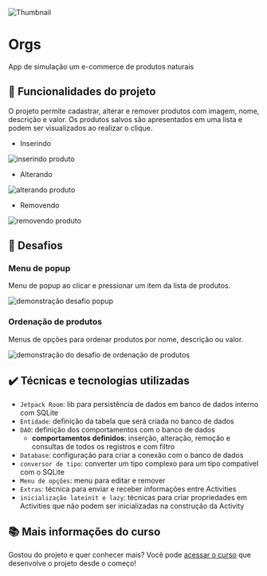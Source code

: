 ![Thumbnail](https://user-images.githubusercontent.com/8989346/132551158-1dcbc5a8-f3e7-4022-80e0-30f16935f7a8.png)
  
# Orgs

App de simulação um e-commerce de produtos naturais

## 🔨 Funcionalidades do projeto

O projeto permite cadastrar, alterar e remover produtos com imagem, nome, descrição e valor. Os produtos salvos são apresentados em uma lista e podem ser visualizados ao realizar o clique.

- Inserindo

![inserindo produto](https://user-images.githubusercontent.com/8989346/133252744-e6201160-1d51-47c2-8192-d602be1bfd80.gif)


- Alterando

![alterando produto](https://user-images.githubusercontent.com/8989346/133252749-eecdb640-1a11-422b-99e2-57347b765918.gif)

- Removendo

![removendo produto](https://user-images.githubusercontent.com/8989346/133252742-90509b74-e6df-4a47-bc2f-0208a0977d92.gif)

## 🎯 Desafios

### Menu de popup

Menu de popup ao clicar e pressionar um item da lista de produtos.

![demonstração desafio popup](https://user-images.githubusercontent.com/8989346/143617874-c55ec2fb-fe56-4f0c-866c-af9bd3a1827b.gif)

### Ordenação de produtos

Menus de opções para ordenar produtos por nome, descrição ou valor. 

![demonstração do desafio de ordenação de produtos](https://user-images.githubusercontent.com/8989346/137913949-2bed58cc-c9c5-4444-a4a3-6e1fcf94938d.gif)

## ✔️ Técnicas e tecnologias utilizadas

- `Jetpack Room`: lib para persistência de dados em banco de dados interno com SQLite
- `Entidade`: definição da tabela que será criada no banco de dados
- `DAO`: definição dos comportamentos com o banco de dados
  - **comportamentos definidos**: inserção, alteração, remoção e consultas de todos os registros e com filtro
- `Database`: configuração para criar a conexão com o banco de dados
- `conversor de tipo`: converter um tipo complexo para um tipo compatível com o SQLite
- `Menu de opções`: menu para editar e remover
- `Extras`: técnica para enviar e receber informações entre Activities
- `inicialização lateinit e lazy`: técnicas para criar propriedades em Activities que não podem ser inicializadas na construção da Activity

## 📚 Mais informações do curso

Gostou do projeto e quer conhecer mais? Você pode [acessar o curso](https://cursos.alura.com.br/course/android-kotlin-persistencia-dados-room) que desenvolve o projeto desde o começo!
